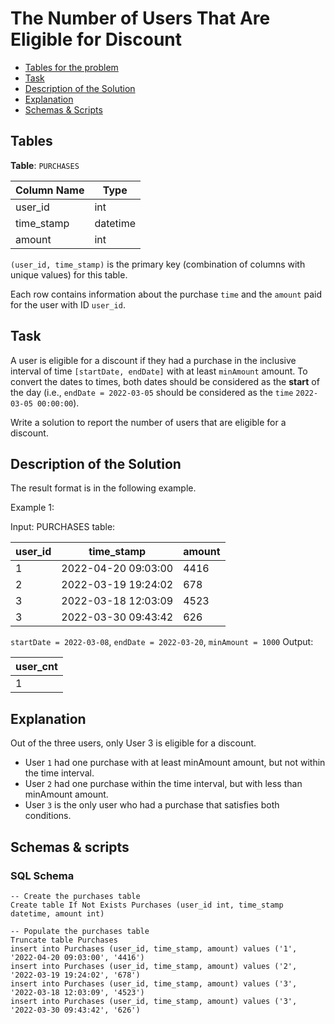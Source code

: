 # The Number of Users That Are Eligible for Discount

- [Tables for the problem](#tables)
- [Task](#task)
- [Description of the Solution](#description-of-the-solution)
- [Explanation](#explanation)
- [Schemas & Scripts](#schemas--scripts)

## Tables 

**Table**: `PURCHASES`

| Column Name | Type     |
|-------------|----------|
| user_id     | int      |
| time_stamp  | datetime |
| amount      | int      |

`(user_id, time_stamp)` is the primary key (combination of columns with unique values) for this table.

Each row contains information about the purchase `time` and the `amount` paid for the user with ID `user_id`.

## Task

A user is eligible for a discount if they had a purchase in the inclusive interval of time 
`[startDate, endDate]` with at least `minAmount` amount. To convert the dates to times, both dates should be considered 
as the **start** of the day (i.e., `endDate = 2022-03-05` should be considered as the `time` `2022-03-05 00:00:00`).

Write a solution to report the number of users that are eligible for a discount.

## Description of the Solution ##

The result format is in the following example.

Example 1:

Input: 
PURCHASES table:

| user_id | time_stamp          | amount |
|---------|---------------------|--------|
| 1       | 2022-04-20 09:03:00 | 4416   |
| 2       | 2022-03-19 19:24:02 | 678    |
| 3       | 2022-03-18 12:03:09 | 4523   |
| 3       | 2022-03-30 09:43:42 | 626    |

`startDate = 2022-03-08`, `endDate = 2022-03-20`, `minAmount = 1000`
Output: 

| user_cnt |
|----------|
| 1        |

## Explanation ##

Out of the three users, only User 3 is eligible for a discount.
 - User `1` had one purchase with at least minAmount amount, but not within the time interval.
 - User `2` had one purchase within the time interval, but with less than minAmount amount.
 - User `3` is the only user who had a purchase that satisfies both conditions.

## Schemas & scripts

### SQL Schema

```genericsql
-- Create the purchases table
Create table If Not Exists Purchases (user_id int, time_stamp datetime, amount int)
    
-- Populate the purchases table
Truncate table Purchases
insert into Purchases (user_id, time_stamp, amount) values ('1', '2022-04-20 09:03:00', '4416')
insert into Purchases (user_id, time_stamp, amount) values ('2', '2022-03-19 19:24:02', '678')
insert into Purchases (user_id, time_stamp, amount) values ('3', '2022-03-18 12:03:09', '4523')
insert into Purchases (user_id, time_stamp, amount) values ('3', '2022-03-30 09:43:42', '626')
```